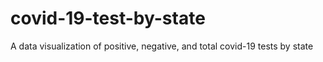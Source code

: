 # covid-19-test-by-state
A data visualization of positive, negative, and total covid-19 tests by state 
